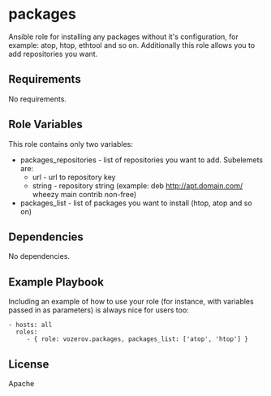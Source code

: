 packages
=========

Ansible role for installing any packages without it's configuration, for example: atop, htop, ethtool and so on. Additionally this role allows you to add repositories you want.

Requirements
------------

No requirements.

Role Variables
--------------

This role contains only two variables:

* packages_repositories - list of repositories you want to add. Subelemets are:
  * url - url to repository key
  * string - repository string (example: deb http://apt.domain.com/ wheezy main contrib non-free)
* packages_list - list of packages you want to install (htop, atop and so on)


Dependencies
------------

No dependencies.

Example Playbook
----------------

Including an example of how to use your role (for instance, with variables passed in as parameters) is always nice for users too:

    - hosts: all 
      roles:
         - { role: vozerov.packages, packages_list: ['atop', 'htop'] }

License
-------

Apache

